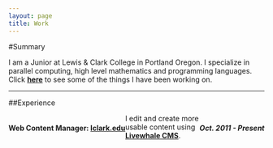 ```yaml
---
layout: page
title: Work
---
```

#Summary

I am a Junior at Lewis & Clark College in Portland Oregon. I specialize in parallel computing, high level mathematics and programming languages. Click [**here**](/projects) to see some of the things I have been working on.

---
##Experience
<div style="clear: both">
<h4 style="float: left" >Web Content Manager: <a href="http://lclark.edu"><strong>lclark.edu</strong></a></h4> 
<h5 style="float: right"> Oct. 2011 - Present</h5>
</div>


I edit and create more usable content using [**Livewhale CMS**](http://livewhale.com/).



